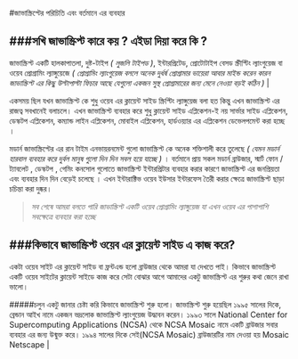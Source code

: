 #জাভাস্ক্রিপ্টের পরিচিতি এবং বর্তমানে এর ব্যবহার

###সখি জাভাস্ক্রিপ্ট কারে কয় ? এইডা দিয়া করে কি ?
---

জাভাস্ক্রিপ্ট একটি হালকাপাতলা, দুষ্ট-টাইপ _( লুজলি টাইপড )_, ইন্টারপ্রিটেড, প্রোটোটাইপ বেসড স্ক্রীপ্টিং ল্যাংগুয়েজ বা ওয়েব প্রোগ্রামিং ল্যাঙ্গুয়েজে _( প্রোগ্রামিং ল্যাংগুয়েজ বললে অনেক দুর্ধর্ষ প্রোগ্রামার ভায়েরা আবার মাইন্ড করেন কারন জাভাস্ক্রিপ্ট এর কিছু উল্টাপাল্টা ফিচার আছে যেগুলো একজন সুস্থ প্রোগ্রামারের জন্য মেনে নেওয়া বড়ই কঠিন )_ |

একসময় ছিল যখন জাভাস্ক্রিপ্ট কে শুধু ওয়েব এর ক্লায়েন্ট সাইড স্ক্রিপ্টিং ল্যাঙ্গুয়েজ বলা হত কিন্তু এখন জাভাস্ক্রিপ্ট এর রাজত্ব সবখানেই বলাচলে। এখন জাভাস্ক্রিপ্ট ব্যবহার করে শুধু ক্লায়েন্ট সাইড এপ্লিকেশন-ই নয় সার্ভার সাইড এপ্লিকেশন, ডেস্কটপ এপ্লিকেশন, কম্যান্ড লাইন এপ্লিকেশন, মোবাইল এপ্লিকেশন, হার্ডওয়্যার এর এপ্লিকেশন ডেভেলপমেন্ট করা হচ্ছে ।

মডার্ন জাভাস্ক্রিপ্টের এর রান টাইম এনভায়রনমেন্ট গুলো জাভাস্ক্রিপ্ট কে অনেক শক্তিশালী করে তুলেছে _( যেমন মডার্ন হারবাল ব্যবহার করে দুর্বল মানুষ গুলো দিন দিন সবল হয়ে যাচ্ছে )_ । বর্তমানে প্রায় সকল মডার্ন ব্রাউজার, স্মার্ট ফোন / ট্যাবলেট , ডেস্কটপ , গেমিং কনসোল গুলোতে জাভাস্ক্রিপ্ট ইন্টারপ্রিটার ব্যবহার করার কারণে জাভাস্ক্রিপ্ট এর জনপ্রিয়তা এবং ব্যবহার দিন দিন বেড়েই চলেছে । এখন ইন্টারাক্টিভ ওয়েব ইউসার ইন্টারফেস তৈরী করার ক্ষেত্রে জাভাস্ক্রিপ্ট ছাড়া চচিন্তা করা দুষ্কর।

>_সব শেষে আমরা বলতে পারি জাভাস্ক্রিপ্ট একটি ওয়েব প্রোগ্রামিং ল্যাঙ্গুয়েজ যা এখন ওয়েব এর পাশাপাশি সবক্ষেত্রে ব্যবহার করা হচ্ছে_



###কিভাবে জাভাস্ক্রিপ্ট ওয়েব এর ক্লায়েন্ট সাইড এ কাজ করে?
---

একটা ওয়েব সাইট এর ক্লায়েন্ট সাইড বা ফ্রন্টএন্ড হলো ব্রাউজার থেকে আমরা যা দেখতে পাই। কিভাবে জাভাস্ক্রিপ্ট একটি ওয়েব সাইটের ক্লায়েন্ট সাইডে কাজ করে সেটা বোঝার আগে আমাদের একটু জাভাস্ক্রিপ্ট এর শুরুর কথা জেনে রাখা ভালো।

#####চলুন একটু জানার চেষ্টা করি কিভাবে জাভাস্ক্রিপ্ট শুরু হলো।
জাভাস্ক্রিপ্ট শুরু হয়েছিল ১৯৯৫ সালের দিকে, ব্রেন্ডান আইখ নামে একজন ভদ্রলোক জাভাস্ক্রিপ্ট ল্যাংগুয়েজ উদ্ধাবন করেন।
১৯৯৩ সালে National Center for Supercomputing Applications (NCSA) থেকে NCSA Mosaic নামে একটি ব্রাউজার সবার ব্যবহার এর জন্য উন্মুক্ত করে। ১৯৯৪ সালের দিকে সেই(NCSA Mosaic) ব্রাউজারটির নাম দেওয়া হয় Mosaic Netscape |
